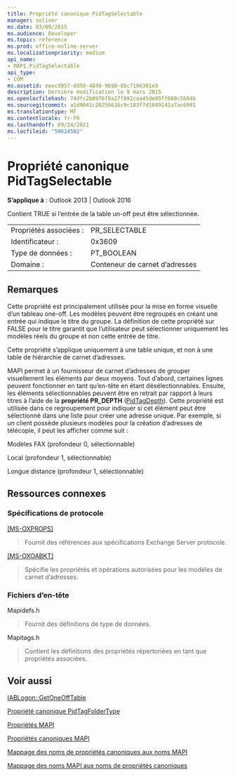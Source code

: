 ```yaml
---
title: Propriété canonique PidTagSelectable
manager: soliver
ms.date: 03/09/2015
ms.audience: Developer
ms.topic: reference
ms.prod: office-online-server
ms.localizationpriority: medium
api_name:
- MAPI.PidTagSelectable
api_type:
- COM
ms.assetid: eeecd957-dd50-4849-9698-8bc7106301e9
description: Dernière modification le 9 mars 2015
ms.openlocfilehash: 74dfc2b0976f8a27f892caa45de05ff660c5b94b
ms.sourcegitcommit: a1d9041c20256616c9c183f7d1049142a7ac6991
ms.translationtype: MT
ms.contentlocale: fr-FR
ms.lasthandoff: 09/24/2021
ms.locfileid: "59624502"
---
```

# <a name="pidtagselectable-canonical-property"></a>Propriété canonique PidTagSelectable

  
  
**S’applique à** : Outlook 2013 | Outlook 2016 
  
Contient TRUE si l’entrée de la table un-off peut être sélectionnée. 
  
|||
|:-----|:-----|
|Propriétés associées :  <br/> |PR_SELECTABLE  <br/> |
|Identificateur :  <br/> |0x3609  <br/> |
|Type de données :  <br/> |PT_BOOLEAN  <br/> |
|Domaine :  <br/> |Conteneur de carnet d’adresses  <br/> |
   
## <a name="remarks"></a>Remarques

Cette propriété est principalement utilisée pour la mise en forme visuelle d’un tableau one-off. Les modèles peuvent être regroupés en créant une entrée qui indique le titre du groupe. La définition de cette propriété sur FALSE pour le titre garantit que l’utilisateur peut sélectionner uniquement les modèles réels du groupe et non cette entrée de titre. 
  
Cette propriété s’applique uniquement à une table unique, et non à une table de hiérarchie de carnet d’adresses. 
  
MAPI permet à un fournisseur de carnet d’adresses de grouper visuellement les éléments par deux moyens. Tout d’abord, certaines lignes peuvent fonctionner en tant qu’en-tête en étant désélectionnables. Ensuite, les éléments sélectionnables peuvent être en retrait par rapport à leurs titres à l’aide de la **propriété PR_DEPTH** ([PidTagDepth](pidtagdepth-canonical-property.md)). Cette propriété est utilisée dans ce regroupement pour indiquer si cet élément peut être sélectionné dans une liste pour créer une adresse unique. Par exemple, si un client possède plusieurs modèles pour la création d’adresses de télécopie, il peut les afficher comme suit : 
  
Modèles FAX (profondeur 0, sélectionnable)
  
 Local (profondeur 1, sélectionnable) 
  
 Longue distance (profondeur 1, sélectionnable) 
  
## <a name="related-resources"></a>Ressources connexes

### <a name="protocol-specifications"></a>Spécifications de protocole

[[MS-OXPROPS]](https://msdn.microsoft.com/library/f6ab1613-aefe-447d-a49c-18217230b148%28Office.15%29.aspx)
  
> Fournit des références aux spécifications Exchange Server protocole.
    
[[MS-OXOABKT]](https://msdn.microsoft.com/library/cd5a3e78-1eeb-4a75-88eb-e82c8c96ff31%28Office.15%29.aspx)
  
> Spécifie les propriétés et opérations autorisées pour les modèles de carnet d’adresses.
    
### <a name="header-files"></a>Fichiers d’en-tête

Mapidefs.h
  
> Fournit des définitions de type de données.
    
Mapitags.h
  
> Contient les définitions des propriétés répertoriées en tant que propriétés associées.
    
## <a name="see-also"></a>Voir aussi



[IABLogon::GetOneOffTable](iablogon-getoneofftable.md)
  
[Propriété canonique PidTagFolderType](pidtagfoldertype-canonical-property.md)


[Propriétés MAPI](mapi-properties.md)
  
[Propriétés canoniques MAPI](mapi-canonical-properties.md)
  
[Mappage des noms de propriétés canoniques aux noms MAPI](mapping-canonical-property-names-to-mapi-names.md)
  
[Mappage des noms MAPI aux noms de propriétés canoniques](mapping-mapi-names-to-canonical-property-names.md)

